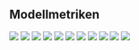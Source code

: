 ## Modellmetriken
![](https://asset.cml.dev/4e6cd1a988cdc2ce1ecdf53e3e7178b5fe62ee99?cml=png)
![](https://asset.cml.dev/cabdbf139753e9fc90411ac0591350c280213a82?cml=png)
![](https://asset.cml.dev/bd6162d8f02d72811f15c1b9ee36ed6872bc4fe4?cml=png)
![](https://asset.cml.dev/48226dda44e04122b75be89905cc90d816e2c97b?cml=png)
![](https://asset.cml.dev/479eaaa57414bb1ebe26c8908efe4e19ebaefb63?cml=png)
![](https://asset.cml.dev/6146184de8f604e6f83fdebed41aac234a0fb61a?cml=png)
![](https://asset.cml.dev/3304307c9e913eb7184d36918bbdb04beb7ca19b?cml=png)
![](https://asset.cml.dev/43f83d91ae58bc78338ec627a0012187abc0dfde?cml=png)
![](https://asset.cml.dev/49ceb77ea032ae12e4b99757dfe7abd19ada264e?cml=png)
![](https://asset.cml.dev/e6053435f87069d7b620f40208350be4c69804f6?cml=png)
![](https://asset.cml.dev/affe1ddc8027594322558acd86200f6ecab76738?cml=png)
